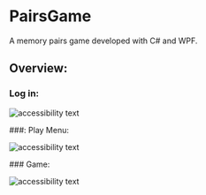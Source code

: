 # PairsGame
A memory pairs game developed with C# and WPF.

## Overview:
### Log in:
<p> <img src="https://iili.io/Hj9SYvI.png" alt="accessibility text">
</p>
###: Play Menu:
<p> <img src="https://iili.io/Hj96S2f.png" alt="accessibility text">
</p>
### Game:
<p> <img src="https://iili.io/Hj9ioSj.png" alt="accessibility text">
</p>
